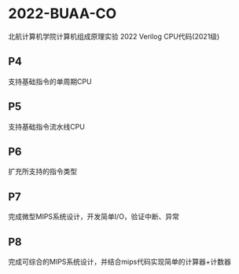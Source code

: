 # 2022-BUAA-CO
北航计算机学院计算机组成原理实验 2022 Verilog CPU代码(2021级)

## P4 

支持基础指令的单周期CPU

## P5 

支持基础指令流水线CPU

## P6 

扩充所支持的指令类型

## P7 

完成微型MIPS系统设计，开发简单I/O，验证中断、异常

## P8 

完成可综合的MIPS系统设计，并结合mips代码实现简单的计算器+计数器
